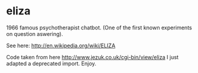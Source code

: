 eliza
=====

1966 famous psychotherapist chatbot. (One of the first known experiments on question aswering).

See here: http://en.wikipedia.org/wiki/ELIZA

Code taken from here http://www.jezuk.co.uk/cgi-bin/view/eliza
I just adapted a deprecated import. Enjoy.
